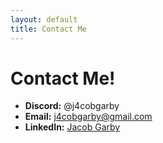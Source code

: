 ```yaml
---
layout: default
title: Contact Me
---
```


# Contact Me!

 - **Discord:** @j4cobgarby
 - **Email:** [j4cobgarby@gmail.com](mailto:j4cobgarby@gmail.com)
 - **LinkedIn:** [Jacob Garby](https://www.linkedin.com/in/j4cobgarby/)